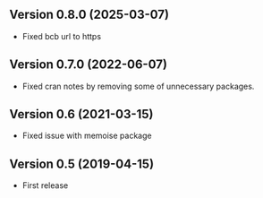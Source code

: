 ## Version 0.8.0  (2025-03-07)

- Fixed bcb url to https

## Version 0.7.0  (2022-06-07)

- Fixed cran notes by removing some of unnecessary packages.

## Version 0.6  (2021-03-15)

- Fixed issue with memoise package

## Version 0.5  (2019-04-15)

- First release
